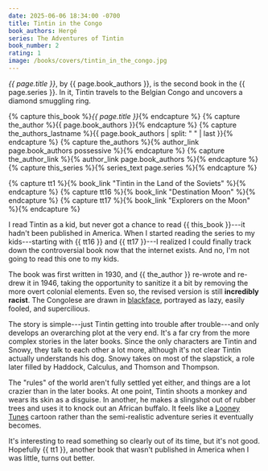 ```yaml
---
date: 2025-06-06 18:34:00 -0700
title: Tintin in the Congo
book_authors: Hergé
series: The Adventures of Tintin
book_number: 2
rating: 1
image: /books/covers/tintin_in_the_congo.jpg
---
```


<cite class="book-title">{{ page.title }}</cite>, by <span
class="author-name">{{ page.book_authors }}</span>, is the second book in
the <span class="book-series">{{ page.series }}</span>. In it, Tintin travels
to the Belgian Congo and uncovers a diamond smuggling ring.

{% capture this_book %}<cite class="book-title">{{ page.title }}</cite>{% endcapture %}
{% capture the_author %}<span class="author-name">{{ page.book_authors }}</span>{% endcapture %}
{% capture the_authors_lastname %}<span class="author-name">{{ page.book_authors | split: " " | last }}</span>{% endcapture %}
{% capture the_authors %}{% author_link page.book_authors possessive %}{% endcapture %}
{% capture the_author_link %}{% author_link page.book_authors %}{% endcapture %}
{% capture this_series %}{% series_text page.series %}{% endcapture %}

{% capture tt1 %}{% book_link "Tintin in the Land of the Soviets" %}{% endcapture %}
{% capture tt16 %}{% book_link "Destination Moon" %}{% endcapture %}
{% capture tt17 %}{% book_link "Explorers on the Moon" %}{% endcapture %}

I read Tintin as a kid, but never got a chance to read {{ this_book }}---it
hadn't been published in America. When I started reading the series to my
kids---starting with {{ tt16 }} and {{ tt17 }}---I realized I could finally track
down the controversial book now that the internet exists. And no, I'm not
going to read this one to my kids.

The book was first written in 1930, and {{ the_author }} re-wrote and re-drew
it in 1946, taking the opportunity to sanitize it a bit by removing the more
overt colonial elements. Even so, the revised version is still **incredibly
racist**. The Congolese are drawn in [blackface][blackface], portrayed as
lazy, easily fooled, and supercilious.

[blackface]: https://en.wikipedia.org/wiki/Blackface

The story is simple---just Tintin getting into trouble after trouble---and
only develops an overarching plot at the very end. It's a far cry from the
more complex stories in the later books. Since the only characters are Tintin
and Snowy, they talk to each other a lot more, although it's not clear Tintin
actually understands his dog. Snowy takes on most of the slapstick, a role
later filled by Haddock, Calculus, and Thomson and Thompson.

The "rules" of the world aren't fully settled yet either, and things are a lot
crazier than in the later books. At one point, Tintin shoots a monkey and
wears its skin as a disguise. In another, he makes a slingshot out of rubber
trees and uses it to knock out an African buffalo. It feels like a [Looney
Tunes][lt] cartoon rather than the semi-realistic adventure series it
eventually becomes.

[lt]: https://en.wikipedia.org/wiki/Looney_Tunes

It's interesting to read something so clearly out of its time, but it's not
good. Hopefully {{ tt1 }}, another book that wasn't published in America when
I was little, turns out better.
